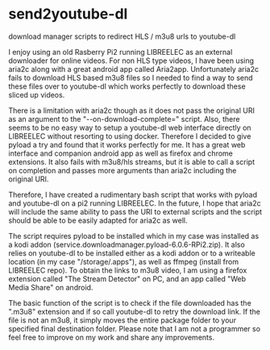 # send2youtube-dl
download manager scripts to redirect HLS / m3u8 urls to youtube-dl

I enjoy using an old Rasberry Pi2 running LIBREELEC as an external downloader for online videos. For non HLS type videos, I have been using aria2c along with a great android app called Aria2app. Unfortunately aria2c fails to download HLS based m3u8 files so I needed to find a way to send these files over to youtube-dl which works perfectly to download these sliced up videos. 

There is a limitation with aria2c though as it does not pass the original URI as an argument to the "--on-download-complete=" script. Also, there seems to be no easy way to setup a youtube-dl web interface directly on LIBREELEC without resorting to using docker. Therefore I decided to give pyload a try and found that it works perfectly for me. It has a great web interface and companion android app as well as firefox and chrome extensions. It also fails with m3u8/hls streams, but it is able to call a script on completion and passes more arguments than aria2c including the original URI.

Therefore, I have created a rudimentary bash script that works with pyload and youtube-dl on a pi2 running LIBREELEC. In the future, I hope that aria2c will include the same ability to pass the URI to external scripts and the script should be able to be easily adapted for aria2c as well.

The script requires pyload to be installed which in my case was installed as a kodi addon (service.downloadmanager.pyload-6.0.6-RPi2.zip). It also relies on youtube-dl to be installed either as a kodi addon or to a writeable location (in my case "/storage/.apps"), as well as ffmpeg (install from LIBREELEC repo). To obtain the links to m3u8 video, I am using a firefox extension called "The Stream Detector" on PC, and an app called "Web Media Share" on android.

The basic function of the script is to check if the file downloaded has the ".m3u8" extension and if so call youtube-dl to retry the download link. If the file is not an m3u8, it simply moves the entire package folder to your specified final destination folder. Please note that I am not a programmer so feel free to improve on my work and share any improvements.
